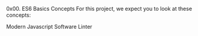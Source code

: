 0x00. ES6 Basics
Concepts
For this project, we expect you to look at these concepts:

Modern Javascript
Software Linter
